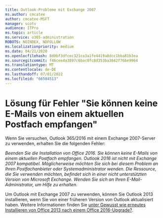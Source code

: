 ```yaml
---
title: Outlook-Probleme mit Exchange 2007
ms.author: cmcatee
author: cmcatee-MSFT
manager: scotv
audience: ITPro
ms.topic: article
ms.service: o365-administration
ROBOTS: NOINDEX, NOFOLLOW
ms.localizationpriority: medium
ms.date: 04/21/2020
ms.openlocfilehash: 8d0bf3dfcec321ca3a1fe4419a8dcc1bba81b3ea
ms.sourcegitcommit: f46cee4a3897c6bac0fc8d353ba3642f76be9964
ms.translationtype: MT
ms.contentlocale: de-DE
ms.lasthandoff: 07/01/2022
ms.locfileid: "66584513"
---
```

# <a name="solution-for-error-you-wont-be-able-to-receive-mail-from-a-current-mailbox"></a>Lösung für Fehler "Sie können keine E-Mails von einem aktuellen Postfach empfangen"

Wenn Sie versuchen, Outlook 365/2016 mit einem Exchange 2007-Server zu verwenden, erhalten Sie die folgenden Fehler:

*Beenden Sie die Installation von Office 2016. Sie können keine E-Mails von einem aktuellen Postfach empfangen. Outlook 2016 ist nicht mit Exchange 2007 kompatibel. Möglicherweise möchten Sie sich bei diesem Problem an Ihren Postfachanbieter oder Systemadministrator wenden. Die Ressource, die Sie verwenden möchten, befindet sich in einer nicht unterstützten Version von Microsoft Exchange. Wenden Sie sich an Ihren E-Mail-Administrator, um Hilfe zu erhalten.*

Um Outlook mit Exchange 2007 zu verwenden, können Sie Outlook 2013 installieren, wenn Sie von einer früheren Version von Outlook aktualisiert haben. Weitere Informationen finden Sie [unter Gewusst wie erneutes Installieren von Office 2013 nach einem Office 2016-Upgrade?](https://support.microsoft.com/topic/a6ca92f4-cbb4-4609-9fdb-f8d3dd6812f3).
